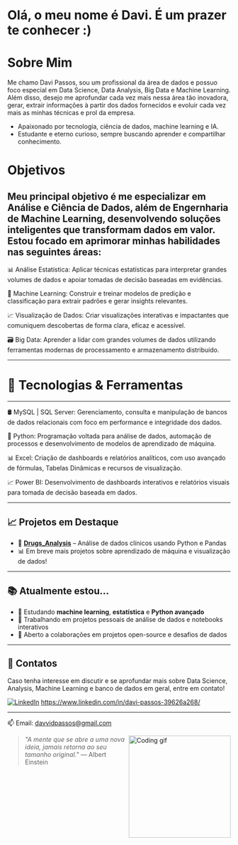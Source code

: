 # Olá, o meu nome é Davi. É um prazer te conhecer :)  
# Sobre Mim
Me chamo Davi Passos, sou um profissional da área de dados e possuo foco especial em Data Science, Data Analysis, Big Data e Machine Learning. Além disso, desejo me aprofundar cada vez mais nessa área tão inovadora, gerar, extrair informações à partir dos dados fornecidos e evoluir cada vez mais as minhas técnicas e prol da empresa.

- Apaixonado por tecnologia, ciência de dados, machine learning e IA.
- Estudante e eterno curioso, sempre buscando aprender e compartilhar conhecimento.  

# Objetivos
Meu principal objetivo é me especializar em Análise e Ciência de Dados, além de Engernharia de Machine Learning, desenvolvendo soluções inteligentes que transformam dados em valor. Estou focado em aprimorar minhas habilidades nas seguintes áreas:
---
📊 Análise Estatística: Aplicar técnicas estatísticas para interpretar grandes volumes de dados e apoiar tomadas de decisão baseadas em evidências.

🤖 Machine Learning: Construir e treinar modelos de predição e classificação para extrair padrões e gerar insights relevantes.

📈 Visualização de Dados: Criar visualizações interativas e impactantes que comuniquem descobertas de forma clara, eficaz e acessível.

🗃️ Big Data: Aprender a lidar com grandes volumes de dados utilizando ferramentas modernas de processamento e armazenamento distribuído.

---
# 🚀 Tecnologias & Ferramentas
---
🛢️ MySQL | SQL Server: Gerenciamento, consulta e manipulação de bancos de dados relacionais com foco em performance e integridade dos dados.

🐍 Python: Programação voltada para análise de dados, automação de processos e desenvolvimento de modelos de aprendizado de máquina.

📊 Excel: Criação de dashboards e relatórios analíticos, com uso avançado de fórmulas, Tabelas Dinâmicas e recursos de visualização.

📈 Power BI: Desenvolvimento de dashboards interativos e relatórios visuais para tomada de decisão baseada em dados.

---
## 📈 Projetos em Destaque
- 🔬 **[Drugs_Analysis](https://github.com/DaviFPassos/Drugs_Analysis)** – Análise de dados clínicos usando Python e Pandas
- 📊 Em breve mais projetos sobre aprendizado de máquina e visualização de dados!
---
## 📚 Atualmente estou...
- 🌱 Estudando **machine learning**, **estatística** e **Python avançado**
- 🔭 Trabalhando em projetos pessoais de análise de dados e notebooks interativos
- 🤝 Aberto a colaborações em projetos open-source e desafios de dados
---
## 💬 Contatos
Caso tenha interesse em discutir e se aprofundar mais sobre Data Science, Analysis, Machine Learning e banco de dados em geral, entre em contato!

[![LinkedIn](https://img.shields.io/badge/LinkedIn-blue?style=flat&logo=linkedin&logoColor=white)](https://www.linkedin.com/in/seu-usuario/)
https://www.linkedin.com/in/davi-passos-39626a268/

---
📫 Email: davvidpassos@gmail.com  

<img align="right" height="230" src="https://media.giphy.com/media/qgQUggAC3Pfv687qPC/giphy.gif" alt="Coding gif" />


> _"A mente que se abre a uma nova ideia, jamais retorna ao seu tamanho original."_ — Albert Einstein
